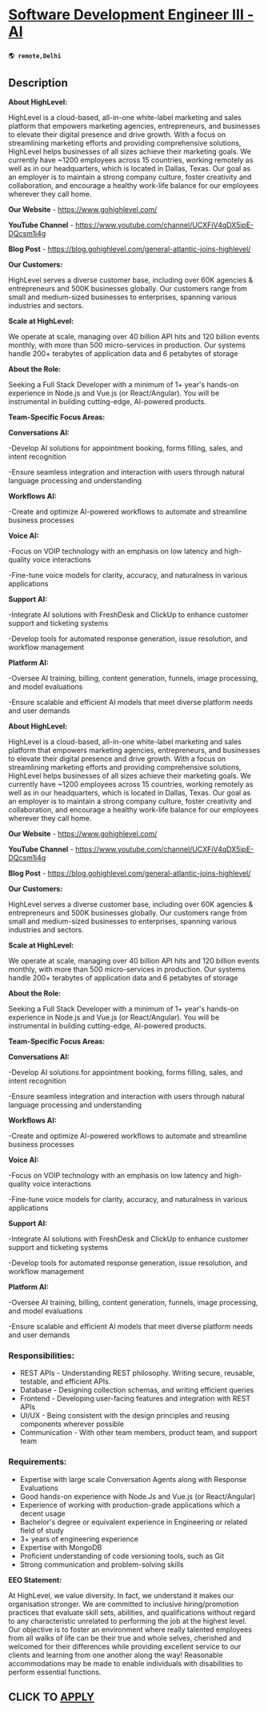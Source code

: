 # [Software Development Engineer III - AI](https://www.remotewlb.com/apply/software-development-engineer-iii-ai)  
###  
#### `🌎 remote,Delhi`  

## Description

 **About HighLevel:**

HighLevel is a cloud-based, all-in-one white-label marketing and sales platform that empowers marketing agencies, entrepreneurs, and businesses to elevate their digital presence and drive growth. With a focus on streamlining marketing efforts and providing comprehensive solutions, HighLevel helps businesses of all sizes achieve their marketing goals. We currently have ~1200 employees across 15 countries, working remotely as well as in our headquarters, which is located in Dallas, Texas. Our goal as an employer is to maintain a strong company culture, foster creativity and collaboration, and encourage a healthy work-life balance for our employees wherever they call home.

  

 **Our Website** - https://www.gohighlevel.com/

 **YouTube Channel** - https://www.youtube.com/channel/UCXFiV4qDX5ipE-DQcsm1j4g

 **Blog Post** - https://blog.gohighlevel.com/general-atlantic-joins-highlevel/

  

 **Our Customers:**

HighLevel serves a diverse customer base, including over 60K agencies & entrepreneurs and 500K businesses globally. Our customers range from small and medium-sized businesses to enterprises, spanning various industries and sectors.

  

 **Scale at HighLevel:**

We operate at scale, managing over 40 billion API hits and 120 billion events monthly, with more than 500 micro-services in production. Our systems handle 200+ terabytes of application data and 6 petabytes of storage

  

 **About the Role:**

Seeking a Full Stack Developer with a minimum of 1+ year's hands-on experience in Node.js and Vue.js (or React/Angular). You will be instrumental in building cutting-edge, AI-powered products.

  

 **Team-Specific Focus Areas:**

  

 **Conversations AI:**

-Develop AI solutions for appointment booking, forms filling, sales, and intent recognition

-Ensure seamless integration and interaction with users through natural language processing and understanding

  

 **Workflows AI:**

-Create and optimize AI-powered workflows to automate and streamline business processes

  

 **Voice AI:**

-Focus on VOIP technology with an emphasis on low latency and high-quality voice interactions

-Fine-tune voice models for clarity, accuracy, and naturalness in various applications

  

 **Support AI:**

-Integrate AI solutions with FreshDesk and ClickUp to enhance customer support and ticketing systems

-Develop tools for automated response generation, issue resolution, and workflow management

  

 **Platform AI:**

-Oversee AI training, billing, content generation, funnels, image processing, and model evaluations

-Ensure scalable and efficient AI models that meet diverse platform needs and user demands

  

 **About HighLevel:**

HighLevel is a cloud-based, all-in-one white-label marketing and sales platform that empowers marketing agencies, entrepreneurs, and businesses to elevate their digital presence and drive growth. With a focus on streamlining marketing efforts and providing comprehensive solutions, HighLevel helps businesses of all sizes achieve their marketing goals. We currently have ~1200 employees across 15 countries, working remotely as well as in our headquarters, which is located in Dallas, Texas. Our goal as an employer is to maintain a strong company culture, foster creativity and collaboration, and encourage a healthy work-life balance for our employees wherever they call home.

  

 **Our Website** - https://www.gohighlevel.com/

 **YouTube Channel** - https://www.youtube.com/channel/UCXFiV4qDX5ipE-DQcsm1j4g

 **Blog Post** - https://blog.gohighlevel.com/general-atlantic-joins-highlevel/

  

 **Our Customers:**

HighLevel serves a diverse customer base, including over 60K agencies & entrepreneurs and 500K businesses globally. Our customers range from small and medium-sized businesses to enterprises, spanning various industries and sectors.

  

 **Scale at HighLevel:**

We operate at scale, managing over 40 billion API hits and 120 billion events monthly, with more than 500 micro-services in production. Our systems handle 200+ terabytes of application data and 6 petabytes of storage

  

 **About the Role:**

Seeking a Full Stack Developer with a minimum of 1+ year's hands-on experience in Node.js and Vue.js (or React/Angular). You will be instrumental in building cutting-edge, AI-powered products.

  

 **Team-Specific Focus Areas:**

  

 **Conversations AI:**

-Develop AI solutions for appointment booking, forms filling, sales, and intent recognition

-Ensure seamless integration and interaction with users through natural language processing and understanding

  

 **Workflows AI:**

-Create and optimize AI-powered workflows to automate and streamline business processes

  

 **Voice AI:**

-Focus on VOIP technology with an emphasis on low latency and high-quality voice interactions

-Fine-tune voice models for clarity, accuracy, and naturalness in various applications

  

 **Support AI:**

-Integrate AI solutions with FreshDesk and ClickUp to enhance customer support and ticketing systems

-Develop tools for automated response generation, issue resolution, and workflow management

  

 **Platform AI:**

-Oversee AI training, billing, content generation, funnels, image processing, and model evaluations

-Ensure scalable and efficient AI models that meet diverse platform needs and user demands

  

### Responsibilities:

* REST APIs - Understanding REST philosophy. Writing secure, reusable, testable, and efficient APIs.
* Database - Designing collection schemas, and writing efficient queries
* Frontend - Developing user-facing features and integration with REST APIs
* UI/UX - Being consistent with the design principles and reusing components wherever possible
* Communication - With other team members, product team, and support team

  

### Requirements:

* Expertise with large scale Conversation Agents along with Response Evaluations
* Good hands-on experience with Node.Js and Vue.js (or React/Angular)
* Experience of working with production-grade applications which a decent usage
* Bachelor's degree or equivalent experience in Engineering or related field of study
* 3+ years of engineering experience
* Expertise with MongoDB
* Proficient understanding of code versioning tools, such as Git
* Strong communication and problem-solving skills

  

 **EEO Statement:**

At HighLevel, we value diversity. In fact, we understand it makes our organisation stronger. We are committed to inclusive hiring/promotion practices that evaluate skill sets, abilities, and qualifications without regard to any characteristic unrelated to performing the job at the highest level. Our objective is to foster an environment where really talented employees from all walks of life can be their true and whole selves, cherished and welcomed for their differences while providing excellent service to our clients and learning from one another along the way! Reasonable accommodations may be made to enable individuals with disabilities to perform essential functions.

  
## CLICK TO [APPLY](https://www.remotewlb.com/apply/software-development-engineer-iii-ai)

